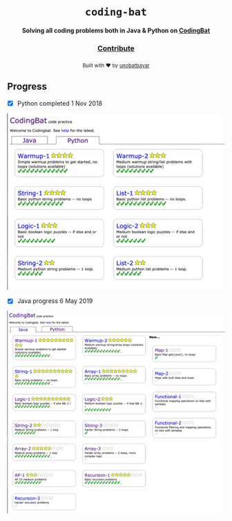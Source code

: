 <div align="center">
  <h1><code>coding-bat</code></h1>

  <strong>Solving all coding problems both in Java & Python on <a href="https://www.codingbat.com">CodingBat</a></strong>

<h3>
    <a href="https://github.com/unobatbayar/codingbat/pull/new/master">Contribute</a>
  </h3>

  <sub> Built with ❤️️ by <a href="https://www.twitter.com/unobatbayar">unobatbayar</a></sub>
</div>

## Progress
- [X] Python completed 1 Nov 2018

![alt text](https://github.com/unobatbayar/codingbat/blob/master/images/python.png)

- [X] Java progress 6 May 2019

![alt text](https://github.com/unobatbayar/codingbat/blob/master/images/java_progress.png)
